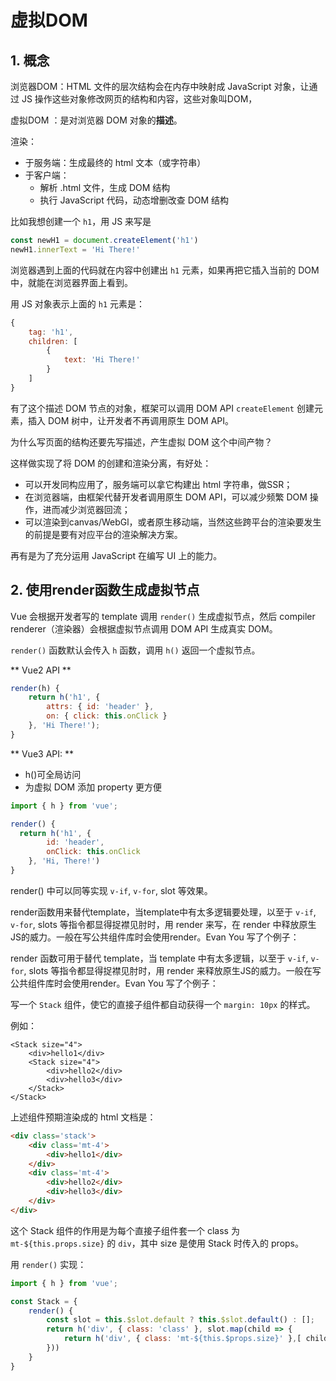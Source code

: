 # 虚拟DOM

## 1. 概念

浏览器DOM：HTML 文件的层次结构会在内存中映射成 JavaScript 对象，让通过 JS 操作这些对象修改网页的结构和内容，这些对象叫DOM，

虚拟DOM ：是对浏览器 DOM 对象的**描述**。

渲染：
- 于服务端：生成最终的 html 文本（或字符串）
- 于客户端：
    - 解析 .html 文件，生成 DOM 结构
    - 执行 JavaScript 代码，动态增删改查 DOM 结构

比如我想创建一个 `h1`，用 JS 来写是

```js
const newH1 = document.createElement('h1')
newH1.innerText = 'Hi There!'
```

浏览器遇到上面的代码就在内容中创建出 `h1` 元素，如果再把它插入当前的 DOM 中，就能在浏览器界面上看到。

用 JS 对象表示上面的 `h1` 元素是：

```js
{
	tag: 'h1',
	children: [
		{
			text: 'Hi There!'
		}
	]
}
```

有了这个描述 DOM 节点的对象，框架可以调用 DOM API `createElement` 创建元素，插入 DOM 树中，让开发者不再调用原生 DOM API。

为什么写页面的结构还要先写描述，产生虚拟 DOM 这个中间产物？

这样做实现了将 DOM 的创建和渲染分离，有好处：

- 可以开发同构应用了，服务端可以拿它构建出 html 字符串，做SSR；
- 在浏览器端，由框架代替开发者调用原生 DOM API，可以减少频繁 DOM 操作，进而减少浏览器回流；
- 可以渲染到canvas/WebGl，或者原生移动端，当然这些跨平台的渲染要发生的前提是要有对应平台的渲染解决方案。

再有是为了充分运用 JavaScript 在编写 UI 上的能力。

## 2. 使用render函数生成虚拟节点

Vue 会根据开发者写的 template 调用 `render()` 生成虚拟节点，然后 compiler renderer（渲染器）会根据虚拟节点调用 DOM API 生成真实 DOM。

`render()` 函数默认会传入 `h` 函数，调用 `h()` 返回一个虚拟节点。

** Vue2 API **

```js
render(h) {
 	return h('h1', {
		attrs: { id: 'header' },
		on: { click: this.onClick }
	}, 'Hi There!');
}
```

** Vue3 API: **

- h()可全局访问
- 为虚拟 DOM 添加 property 更方便

```js
import { h } from 'vue';

render() {
  return h('h1', {
		id: 'header',
		onClick: this.onClick
	}, 'Hi, There!')
}
```

render() 中可以同等实现 `v-if`, `v-for`, slot 等效果。

render函数用来替代template，当template中有太多逻辑要处理，以至于 `v-if`, `v-for`, slots 等指令都显得捉襟见肘时，用 render 来写，在 render 中释放原生JS的威力。一般在写公共组件库时会使用render。Evan You 写了个例子：

render 函数可用于替代 template，当 template 中有太多逻辑，以至于 `v-if`, `v-for`, slots 等指令都显得捉襟见肘时，用 render 来释放原生JS的威力。一般在写公共组件库时会使用render。Evan You 写了个例子：

写一个 `Stack` 组件，使它的直接子组件都自动获得一个 `margin: 10px` 的样式。

例如：

```
<Stack size="4">
	<div>hello1</div>
	<Stack size="4">
		<div>hello2</div>
		<div>hello3</div>
	</Stack>
</Stack>
```

上述组件预期渲染成的 html 文档是：

```html
<div class='stack'>
	<div class='mt-4'>
		<div>hello1</div>
	</div>
	<div class='mt-4'>
		<div>hello2</div>
		<div>hello3</div>
	</div>
</div>
```

这个 Stack 组件的作用是为每个直接子组件套一个 class 为 `mt-${this.props.size}` 的 `div`，其中 size 是使用 Stack 时传入的 props。

用 `render()` 实现：

```js
import { h } from 'vue';

const Stack = {
	render() {
		const slot = this.$slot.default ? this.$slot.default() : [];
		return h('div', { class: 'class' }, slot.map(child => {
			return h('div', { class: 'mt-${this.$props.size}' },[ child ])
		}))
	}
}
```
